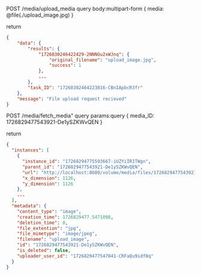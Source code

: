 POST    /media/upload_media
query
body:multipart-form {
  media: @file(./upload_image.jpg)
}

return
```json
{
    "data": {
        "results": {
            "1726830246422429-2NNNGu2xWJnq": {
                "original_filename": "upload_image.jpg",
                "success": 1
            },
            ...
        },
        "task_ID": "17268302464223816-CBnIApbcR3fr"
    },
    "message": "File upload request recieved"
}
```


POST    /media/fetch_media"
query
params:query {
  media_ID: 1726829477543921-De1ySZKWvQEN
}

return
```json
{
  "instances": [
    {
      "instance_id": "17268294775593667-iUZYiIR1TWgn",
      "parent_id": "1726829477543921-De1ySZKWvQEN",
      "url": "http://localhost:8080/volume/media/files/1726829477543921-De1ySZKWvQEN/17268294775593667-iUZYiIR1TWgn.jpg",
      "x_dimension": 1126,
      "y_dimension": 1126
    },
    ...
  ],
  "metadata": {
    "content_type": "image",
    "creation_time": 1726829477.5471098,
    "deletion_time": 0,
    "file_extention": "jpg",
    "file_mimetype": "image/jpeg",
    "filename": "upload_image",
    "id": "1726829477543921-De1ySZKWvQEN",
    "is_deleted": false,
    "uploader_user_id": "1726829477547041-CRFaQu9idf0q"
  }
}
```